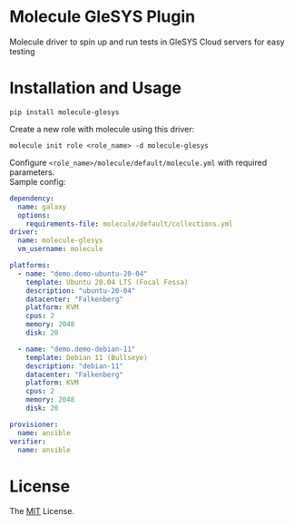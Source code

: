 # Molecule GleSYS Plugin

Molecule driver to spin up and run tests in GleSYS Cloud servers for easy testing

# Installation and Usage

```
pip install molecule-glesys
```

Create a new role with molecule using this driver:

```
molecule init role <role_name> -d molecule-glesys
```

Configure `<role_name>/molecule/default/molecule.yml` with required parameters.  
Sample config:

```yaml
dependency:
  name: galaxy
  options:
    requirements-file: molecule/default/collections.yml
driver:
  name: molecule-glesys
  vm_username: molecule

platforms:
  - name: "demo.demo-ubuntu-20-04"
    template: Ubuntu 20.04 LTS (Focal Fossa)
    description: "ubuntu-20-04"
    datacenter: "Falkenberg"
    platform: KVM
    cpus: 2
    memory: 2048
    disk: 20

  - name: "demo.demo-debian-11"
    template: Debian 11 (Bullseye)
    description: "debian-11"
    datacenter: "Falkenberg"
    platform: KVM
    cpus: 2
    memory: 2048
    disk: 20

provisioner:
  name: ansible
verifier:
  name: ansible
```

# License

The [MIT](LICENSE) License.
